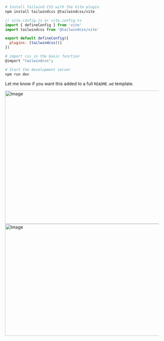 
```bash
# Install Tailwind CSS with the Vite plugin
npm install tailwindcss @tailwindcss/vite
```

```js
// vite.config.js or vite.config.ts
import { defineConfig } from 'vite'
import tailwindcss from '@tailwindcss/vite'

export default defineConfig({
  plugins: [tailwindcss()]
})
```

```bash
# import css in the basic function 
@import "tailwindcss";
```

```bash
# Start the development server
npm run dev
```

Let me know if you want this added to a full `README.md` template.



<img width="572" height="436" alt="Image" src="https://github.com/user-attachments/assets/5e1eff79-6b01-4791-a408-ce379b7a2b56" />

<img width="719" height="366" alt="Image" src="https://github.com/user-attachments/assets/d26edc50-d8a5-4e1d-9d6f-bcabac13b34e" />
